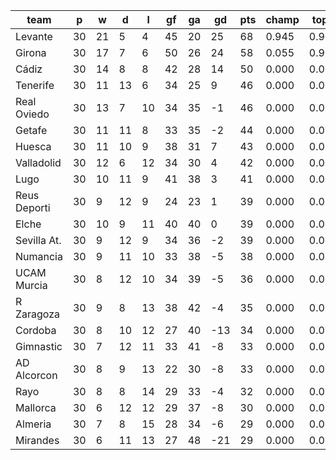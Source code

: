 |     team     | p  | w  | d  | l  | gf | ga | gd  | pts | champ | top2  | top3  | top4  |  5-7  | bot4  | bot3  | bot2  |
|--------------|----|----|----|----|----|----|-----|-----|-------|-------|-------|-------|-------|-------|-------|-------|
| Levante      | 30 | 21 |  5 |  4 | 45 | 20 |  25 |  68 | 0.945 | 0.999 | 1.000 | 1.000 | 0.000 | 0.000 | 0.000 | 0.000|
| Girona       | 30 | 17 |  7 |  6 | 50 | 26 |  24 |  58 | 0.055 | 0.923 | 0.991 | 0.998 | 0.002 | 0.000 | 0.000 | 0.000|
| Cádiz        | 30 | 14 |  8 |  8 | 42 | 28 |  14 |  50 | 0.000 | 0.063 | 0.646 | 0.823 | 0.155 | 0.000 | 0.000 | 0.000|
| Tenerife     | 30 | 11 | 13 |  6 | 34 | 25 |   9 |  46 | 0.000 | 0.006 | 0.123 | 0.330 | 0.443 | 0.000 | 0.000 | 0.000|
| Real Oviedo  | 30 | 13 |  7 | 10 | 34 | 35 |  -1 |  46 | 0.000 | 0.004 | 0.074 | 0.238 | 0.436 | 0.000 | 0.000 | 0.000|
| Getafe       | 30 | 11 | 11 |  8 | 33 | 35 |  -2 |  44 | 0.000 | 0.001 | 0.036 | 0.130 | 0.372 | 0.001 | 0.000 | 0.000|
| Huesca       | 30 | 11 | 10 |  9 | 38 | 31 |   7 |  43 | 0.000 | 0.002 | 0.060 | 0.196 | 0.410 | 0.000 | 0.000 | 0.000|
| Valladolid   | 30 | 12 |  6 | 12 | 34 | 30 |   4 |  42 | 0.000 | 0.002 | 0.046 | 0.170 | 0.425 | 0.001 | 0.000 | 0.000|
| Lugo         | 30 | 10 | 11 |  9 | 41 | 38 |   3 |  41 | 0.000 | 0.000 | 0.010 | 0.041 | 0.189 | 0.006 | 0.002 | 0.000|
| Reus Deporti | 30 |  9 | 12 |  9 | 24 | 23 |   1 |  39 | 0.000 | 0.000 | 0.003 | 0.015 | 0.129 | 0.020 | 0.008 | 0.003|
| Elche        | 30 | 10 |  9 | 11 | 40 | 40 |   0 |  39 | 0.000 | 0.000 | 0.006 | 0.028 | 0.180 | 0.014 | 0.006 | 0.002|
| Sevilla At.  | 30 |  9 | 12 |  9 | 34 | 36 |  -2 |  39 | 0.000 | 0.000 | 0.005 | 0.024 | 0.151 | 0.015 | 0.006 | 0.002|
| Numancia     | 30 |  9 | 11 | 10 | 33 | 38 |  -5 |  38 | 0.000 | 0.000 | 0.000 | 0.004 | 0.051 | 0.069 | 0.034 | 0.012|
| UCAM Murcia  | 30 |  8 | 12 | 10 | 34 | 39 |  -5 |  36 | 0.000 | 0.000 | 0.000 | 0.001 | 0.021 | 0.169 | 0.097 | 0.045|
| R Zaragoza   | 30 |  9 |  8 | 13 | 38 | 42 |  -4 |  35 | 0.000 | 0.000 | 0.000 | 0.002 | 0.018 | 0.179 | 0.106 | 0.052|
| Cordoba      | 30 |  8 | 10 | 12 | 27 | 40 | -13 |  34 | 0.000 | 0.000 | 0.000 | 0.000 | 0.008 | 0.296 | 0.189 | 0.103|
| Gimnastic    | 30 |  7 | 12 | 11 | 33 | 41 |  -8 |  33 | 0.000 | 0.000 | 0.000 | 0.000 | 0.003 | 0.426 | 0.305 | 0.183|
| AD Alcorcon  | 30 |  8 |  9 | 13 | 22 | 30 |  -8 |  33 | 0.000 | 0.000 | 0.000 | 0.000 | 0.004 | 0.352 | 0.240 | 0.137|
| Rayo         | 30 |  8 |  8 | 14 | 29 | 33 |  -4 |  32 | 0.000 | 0.000 | 0.000 | 0.000 | 0.003 | 0.428 | 0.305 | 0.178|
| Mallorca     | 30 |  6 | 12 | 12 | 29 | 37 |  -8 |  30 | 0.000 | 0.000 | 0.000 | 0.000 | 0.001 | 0.571 | 0.443 | 0.297|
| Almeria      | 30 |  7 |  8 | 15 | 28 | 34 |  -6 |  29 | 0.000 | 0.000 | 0.000 | 0.000 | 0.001 | 0.611 | 0.490 | 0.347|
| Mirandes     | 30 |  6 | 11 | 13 | 27 | 48 | -21 |  29 | 0.000 | 0.000 | 0.000 | 0.000 | 0.000 | 0.842 | 0.767 | 0.638|
